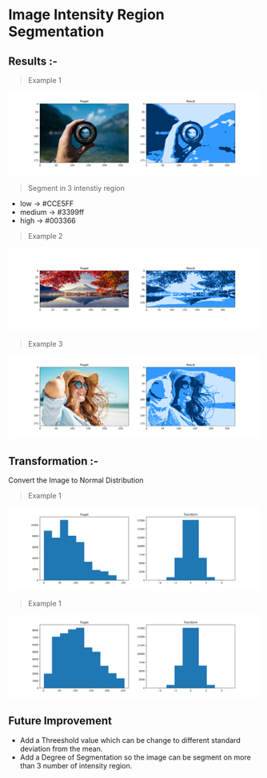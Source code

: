 # Image Intensity Region Segmentation

## Results :- 
> Example 1

![alt text](./Intesity/intensity1.png)
> Segment in 3 intenstiy region
- low -> #CCE5FF
- medium -> #3399ff
- high -> #003366


> Example 2

![alt text](./Intesity/intensity2.png)

> Example 3

![alt text](./Intesity/intensity3.png)


## Transformation :-
Convert the Image to Normal Distribution
> Example 1

![alt text](./Intesity/transform1.png)

> Example 1

![alt text](./Intesity/transform2.png)

## Future Improvement
- Add a Threeshold value which can be change to different standard deviation from the mean.
- Add a Degree of Segmentation so the image can be segment on more than 3 number of intensity region.





